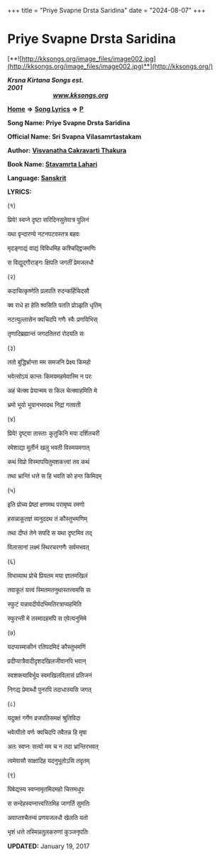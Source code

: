 +++
title = "Priye Svapne Drsta Saridina"
date = "2024-08-07"
+++

# Priye Svapne Drsta Saridina
[**![http://kksongs.org/image_files/image002.jpg](http://kksongs.org/image_files/image002.jpg)**](http://kksongs.org/)

**_Krsna Kirtana Songs est. 2001_**                                                                                                                                                 **_www.kksongs.org_**

**[Home](http://kksongs.org/)** **⇒** **[Song Lyrics](http://kksongs.org/lyrics.html)** **⇒** **[P](http://kksongs.org/songs/song_p.html)**

**Song Name: Priye Svapne Drsta Saridina**

**Official Name: Sri Svapna Vilasamrtastakam**

**Author:** [**Visvanatha Cakravarti Thakura**](http://kksongs.org/authors/list/vct.html)

**Book Name: [Stavamrta Lahari](http://kksongs.org/authors/literature/stavamrta_lahari.html)**

**Language: [Sanskrit](http://kksongs.org/language/list/sanskrit.html)**

**LYRICS:**

(१)

प्रिये! स्वप्ने दृष्टा सरिदिनसुतेवात्र पुलिनं

यथा वृन्दारण्ये नटनपटवस्तत्र बहवः

मृदङ्गाद्यं वाद्यं विविधमिह कश्चिद्द्विजमणिः

स विद्युद्गौराङ्गः क्षिपति जगतीं प्रेमजलधौ

(२)

कदाचित्कृष्णेति प्रलपति रुदन्कर्हिचिदसौ

क्व राधे हा हेति श्वसिति पतति प्रोञ्झति धृतिम्

नटत्युल्लासेन क्वचिदपि गणैः स्वैः प्रणयिभिस्

तृणादिब्रह्मान्तं जगदतितरां रोदयति सः

(३)

ततो बुद्धिर्भ्रान्ता मम समजनि प्रेक्ष्य किमहो

भवेत्सोऽयं कान्तः किमयमहमेवास्मि न परः

अहं चेत्क्व प्रेयान्मम स किल चेत्क्वाहमिति मे

भ्रमो भूयो भूयानभवदथ निद्रां गतवती

(४)

प्रिये! दृष्ट्वा तास्ताः कुतुकिनि मया दर्शितचरी

रमेशाद्या मूर्तीर्न खलु भवती विस्मयमगात्

कथं विप्रो विस्मापयितुमशकत्त्वां तव कथं

तथा भ्रान्तिं धत्ते स हि भवति को हन्त किमिदम्

(५)

इति प्रोच्य प्रेष्ठां क्षणमथ परामृष्य रमणो

हसन्नाकूतज्ञं व्यनुददथ तं कौस्तुभमणिम्

तथा दीप्तं तेने सपदि स यथा दृष्टमिव तद्

विलासानां लक्ष्मं स्थिरचरगणैः सर्वमभवत्

(६)

विभाव्याथ प्रोचे प्रियतम मया ज्ञातमखिलं

तवाकूतं यत्त्वं स्मितमतनुथास्तत्त्वमसि सः

स्फुटं यन्नावदीर्यदभिमतिरत्राप्यहमिति

स्फुरन्ती मे तस्मादहमपि स एवेत्यनुमिमे

(७)

यदप्यस्माकीनं रतिपदमिदं कौस्तुभमणिं

प्रदीप्यात्रैवादीदृशदखिलजीवानपि भवान्

स्वशक्त्याविर्भूय स्वमखिलविलासं प्रतिजनं

निगद्य प्रेमाब्धौ पुनरपि तदाधास्यसि जगत्

(८)

यदुक्तं गर्गेण व्रजपतिसमक्षं श्रुतिविदा

भवेत्पीतो वर्णः क्वचिदपि तवैतन्न हि मृषा

अतः स्वप्नः सत्यो मम च न तदा भ्रान्तिरभवत्

त्वमेवासौ साक्षादिह यदनुभूतोऽसि तदृतम्

(९)

पिबेद्यस्य स्वप्नामृतमिदमहो चित्तमधुपः

स सन्देहस्वप्नात्त्वरितमिह जागर्ति सुमतिः

अवाप्तश्चैतन्यं प्रणयजलधौ खेलति यतो

भृशं धत्ते तस्मिन्नतुलकरुणां कुञ्जनृपतिः

**UPDATED:** January 19, 2017